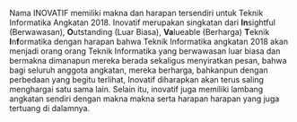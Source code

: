 
Nama INOVATIF memiliki makna dan harapan tersendiri untuk Teknik Informatika Angkatan 2018. Inovatif merupakan singkatan dari **In**sightful (Berwawasan), **O**utstanding (Luar Biasa), **Va**lueable (Berharga) **T**eknik **I**n**f**ormatika dengan harapan bahwa Teknik Informatika angkatan 2018 akan menjadi orang orang Teknik Informatika yang berwawasan luar biasa dan bermakna dimanapun mereka berada sekaligus menyiratkan pesan, bahwa bagi seluruh anggota angkatan, mereka berharga, bahkanpun dengan perbedaan yang begitu terlihat, Inovatif diharapkan akan terus saling menghargai satu sama lain. Selain itu, inovatif juga memiliki lambang angkatan sendiri dengan makna makna serta harapan harapan yang juga tertuang di dalamnya.
